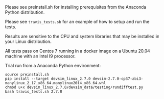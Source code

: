 Please see preinstall.sh for installing prerequisites from the Anaconda Python distribution.

Please see ``travis_tests.sh`` for an example of how to setup and run the tests.

Results are sensitive to the CPU and system libraries that may be installed in your Linux distribution.

All tests pass on Centos 7 running in a docker image on a Ubuntu 20.04 machine with an Intel I9 processor.

Trial run from a Anaconda Python environment:
```
source preinstall.sh
pip install --target devsim_linux_2.7.0 devsim-2.7.0-cp37-abi3-manylinux_2_17_x86_64.manylinux2014_x86_64.whl
chmod u+x devsim_linux_2.7.0/devsim_data/testing/rundifftest.py
bash travis_tests.sh 2.7.0
```

